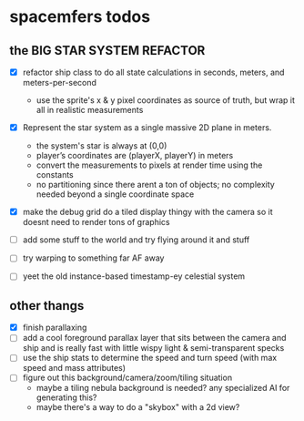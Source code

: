 # spacemfers todos

## the BIG STAR SYSTEM REFACTOR
- [x] refactor ship class to do all state calculations in seconds, meters, and meters-per-second
    - use the sprite's x & y pixel coordinates as source of truth, but wrap it all in realistic measurements
- [x] Represent the star system as a single massive 2D plane in meters.
    - the system's star is always at (0,0)
    - player’s coordinates are (playerX, playerY) in meters
    - convert the measurements to pixels at render time using the constants
    - no partitioning since there arent a ton of objects; no complexity needed beyond a single coordinate space
- [x] make the debug grid do a tiled display thingy with the camera so it doesnt need to render tons of graphics
- [ ] add some stuff to the world and try flying around it and stuff
- [ ] try warping to something far AF away
- [ ] yeet the old instance-based timestamp-ey celestial system


## other thangs
- [x] finish parallaxing
- [ ] add a cool foreground parallax layer that sits between the camera and ship and is really fast with little wispy light & semi-transparent specks
- [ ] use the ship stats to determine the speed and turn speed (with max speed and mass attributes)
- [ ] figure out this background/camera/zoom/tiling situation
    - maybe a tiling nebula background is needed? any specialized AI for generating this?
    - maybe there's a way to do a "skybox" with a 2d view?
